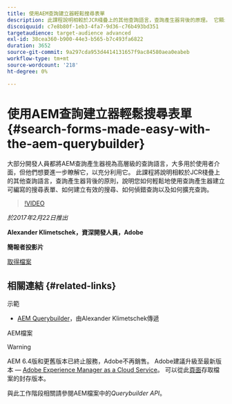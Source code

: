 ```yaml
---
title: 使用AEM查詢建立器輕鬆搜尋表單
description: 此課程說明相較於JCR棧疊上的其他查詢語言，查詢產生器背後的原理。 它顯示您如何使用它來輕鬆建立可編寫的搜尋表單、如何建立有效的搜尋、如何偵錯查詢以及如何擴充它。
discoiquuid: c7e8b80f-1eb3-4fa7-9d36-c76b493bd351
targetaudience: target-audience advanced
exl-id: 38cea360-b900-44e3-b565-b7c493fa6822
duration: 3652
source-git-commit: 9a297cda953d4414131657f9ac84580aea0eabeb
workflow-type: tm+mt
source-wordcount: '218'
ht-degree: 0%

---
```


# 使用AEM查詢建立器輕鬆搜尋表單{#search-forms-made-easy-with-the-aem-querybuilder}

大部分開發人員都將AEM查詢產生器視為高層級的查詢語言，大多用於使用者介面，但他們想要進一步瞭解它，以充分利用它。 此課程將說明相較於JCR棧疊上的其他查詢語言，查詢產生器背後的原則，說明您如何輕鬆地使用查詢產生器建立可編寫的搜尋表單、如何建立有效的搜尋、如何偵錯查詢以及如何擴充查詢。

>[!VIDEO](https://video.tv.adobe.com/v/19139/?quality=9)

*於2017年2月22日推出*

**Alexander Klimetschek，資深開發人員，Adobe**

**簡報者投影片**

[取得檔案](assets/aem-gems-querybuilder-2017.pdf)

## 相關連結 {#related-links}

示範

* [AEM Querybuilder](https://www.youtube.com/watch?v=yR9mcp9_MtY&amp;list=PLHMjqSjX2bE7zaDKZ7KD-tuqVXooiKave)，由Alexander Klimetschek傳遞

AEM檔案

>[!WARNING]
>
>AEM 6.4版和更舊版本已終止服務，Adobe不再銷售。  Adobe建議升級至最新版本 — [Adobe Experience Manager as a Cloud Service](https://experienceleague.adobe.com/docs/experience-manager-cloud-service.html)。  可以從此[頁面](https://experienceleague.adobe.com/docs/experience-manager-release-information/aem-release-updates/previous-updates/aem-previous-versions.html)存取檔案的封存版本。
>
>與此工作階段相關請參閱AEM檔案中的&#x200B;*Querybuilder API*。

<!--
[Get back to the Overview](https://helpx.adobe.com/experience-manager/kt/eseminars/gems/aem-index.html)
-->
